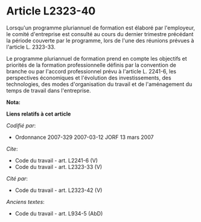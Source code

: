 # Article L2323-40

Lorsqu'un programme pluriannuel de formation est élaboré par l'employeur, le comité d'entreprise est consulté au cours du
dernier trimestre précédant la période couverte par le programme, lors de l'une des réunions prévues à l'article L. 2323-33. 

Le programme pluriannuel de formation prend en compte les objectifs et priorités de la formation professionnelle définis par
la convention de branche ou par l'accord professionnel prévu à l'article L. 2241-6, les perspectives économiques et
l'évolution des investissements, des technologies, des modes d'organisation du travail et de l'aménagement du temps de
travail dans l'entreprise.

**Nota:**



**Liens relatifs à cet article**

_Codifié par_:

  - Ordonnance 2007-329 2007-03-12 JORF 13 mars 2007

_Cite_:

  - Code du travail - art. L2241-6 (V)
  - Code du travail - art. L2323-33 (V)

_Cité par_:

  - Code du travail - art. L2323-42 (V)

_Anciens textes_:

  - Code du travail - art. L934-5 (AbD)
